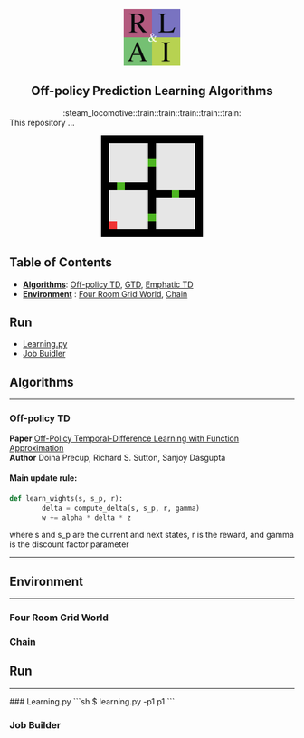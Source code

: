 <p align="center">
    <img width="100" src="/Assets/rlai.png" />
</p>

<h2 align=center>Off-policy Prediction Learning Algorithms</h2>
<div align="center">
  :steam_locomotive::train::train::train::train::train:
</div>
This repository ... 


<p align="center">
    <img src="/Assets/fourRoomGridWorld.gif" />
</p>

## Table of Contents
- **[Algorithms](#algorithms)**: [Off-policy TD](#td), [GTD](#gtd), [Emphatic TD](#Emphatic_TD)
- **[Environment](#environment)** : [Four Room Grid World](#four_room_grid_world), [Chain](#chain)

## Run
- [Learning.py](#learning.py)
- [Job Buidler](#job_builder)




<a name='algorithms'></a>
## Algorithms
<hr>
<a name='td'></a>

### Off-policy TD

**Paper** [Off-Policy Temporal-Difference Learning with Function Approximation](https://www.cs.mcgill.ca/~dprecup/publications/PSD-01.pdf)<br>
**Author** Doina Precup, Richard S. Sutton, Sanjoy Dasgupta<br>

#### Main update rule:
```python
def learn_wights(s, s_p, r):
        delta = compute_delta(s, s_p, r, gamma)
        w += alpha * delta * z
```
where s and s_p are the current and next states, r is the reward, and gamma is the discount factor parameter
<hr>


<a name='environment'></a>
## Environment
<hr>
<a name="four_room_grid_world"></a>

### Four Room Grid World

<a name="four_room_grid_world"></a>

### Chain

## Run
<hr>
<a name="learning.py"></a>
### Learning.py
```sh
$ learning.py -p1 p1
```

<a name="job_builder"></a>
### Job Builder


